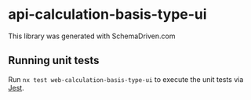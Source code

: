 
# api-calculation-basis-type-ui

This library was generated with SchemaDriven.com

## Running unit tests

Run `nx test web-calculation-basis-type-ui` to execute the unit tests via [Jest](https://jestjs.io).

